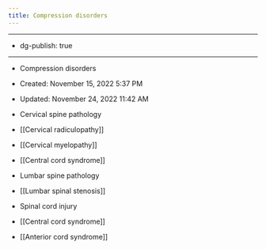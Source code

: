 ```yaml
---
title: Compression disorders
---
```


- --

- dg-publish: true

- --

- Compression disorders

- Created: November 15, 2022 5:37 PM

- Updated: November 24, 2022 11:42 AM

- Cervical spine pathology

- [[Cervical radiculopathy]]

- [[Cervical myelopathy]]

- [[Central cord syndrome]]

- Lumbar spine pathology

- [[Lumbar spinal stenosis]]

- Spinal cord injury

- [[Central cord syndrome]]

- [[Anterior cord syndrome]]
